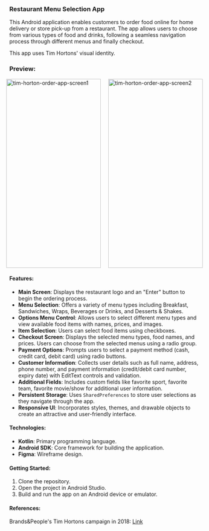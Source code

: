### Restaurant Menu Selection App

This Android application enables customers to order food online for home delivery or store pick-up from a restaurant. The app allows users to choose from various types of food and drinks, following a seamless navigation process through different menus and finally checkout. 

This app uses Tim Hortons' visual identity.

### Preview:
<div style="display: flex; justify-content: center;">
  <img src="https://github.com/thuhale2210/tim-horton-ordering-app/assets/120136659/c44c824c-a7b8-495a-abef-7bab7ee20924" alt="tim-horton-order-app-screen1" width="250" height="500" style="margin-right: 20px;">
  <img src="https://github.com/thuhale2210/tim-horton-ordering-app/assets/120136659/1b9e0737-8563-48fb-86f9-d707a514ef85" alt="tim-horton-order-app-screen2" width="250" height="500">
</div>

#### Features:
- **Main Screen**: Displays the restaurant logo and an "Enter" button to begin the ordering process.
- **Menu Selection**: Offers a variety of menu types including Breakfast, Sandwiches, Wraps, Beverages or Drinks, and Desserts & Shakes.
- **Options Menu Control**: Allows users to select different menu types and view available food items with names, prices, and images.
- **Item Selection**: Users can select food items using checkboxes.
- **Checkout Screen**: Displays the selected menu types, food names, and prices. Users can choose from the selected menus using a radio group.
- **Payment Options**: Prompts users to select a payment method (cash, credit card, debit card) using radio buttons.
- **Customer Information**: Collects user details such as full name, address, phone number, and payment information (credit/debit card number, expiry date) with EditText controls and validation.
- **Additional Fields**: Includes custom fields like favorite sport, favorite team, favorite movie/show for additional user information.
- **Persistent Storage**: Uses `SharedPreferences` to store user selections as they navigate through the app.
- **Responsive UI**: Incorporates styles, themes, and drawable objects to create an attractive and user-friendly interface.

#### Technologies:
- **Kotlin**: Primary programming language.
- **Android SDK**: Core framework for building the application.
- **Figma**: Wireframe design.

#### Getting Started:
1. Clone the repository.
2. Open the project in Android Studio.
3. Build and run the app on an Android device or emulator.

#### References:
Brands&People's Tim Hortons campaign in 2018: <a href="https://www.brands.mx/project/475-tim-hortons">Link</a>
